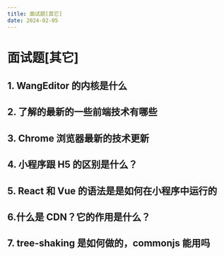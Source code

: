 ```yaml
---
title: 面试题[其它]
date: 2024-02-05
---
```


# 面试题[其它]



## 1. WangEditor 的内核是什么





## 2. 了解的最新的一些前端技术有哪些





## 3. Chrome 浏览器最新的技术更新





## 4. 小程序跟 H5 的区别是什么？





## 5. React 和 Vue 的语法是是如何在小程序中运行的





## 6.什么是 CDN？它的作用是什么？





## 7. tree-shaking 是如何做的，commonjs 能用吗



